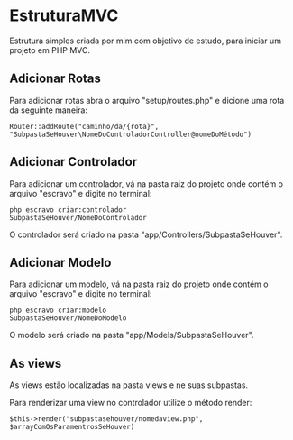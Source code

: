 # EstruturaMVC
Estrutura simples criada por mim com objetivo de estudo, para iniciar um projeto em PHP MVC.

## Adicionar Rotas
Para adicionar rotas abra o arquivo "setup/routes.php" e dicione uma rota da seguinte maneira:

<code>Router::addRoute("caminho/da/{rota}", "SubpastaSeHouver\NomeDoControladorController@nomeDoMétodo")</code>

## Adicionar Controlador
Para adicionar um controlador, vá na pasta raiz do projeto onde contém o arquivo "escravo" e digite no terminal:

<code>php escravo criar:controlador SubpastaSeHouver/NomeDoControlador</code>

O controlador será criado na pasta "app/Controllers/SubpastaSeHouver".

## Adicionar Modelo
Para adicionar um modelo, vá na pasta raiz do projeto onde contém o arquivo "escravo" e digite no terminal:

<code>php escravo criar:modelo SubpastaSeHouver/NomeDoModelo</code>

O modelo será criado na pasta "app/Models/SubpastaSeHouver".

## As views
As views estão localizadas na pasta views e ne suas subpastas.

Para renderizar uma view no controlador utilize o método render:

<code>$this->render("subpastasehouver/nomedaview.php", $arrayComOsParamentrosSeHouver)</code>
